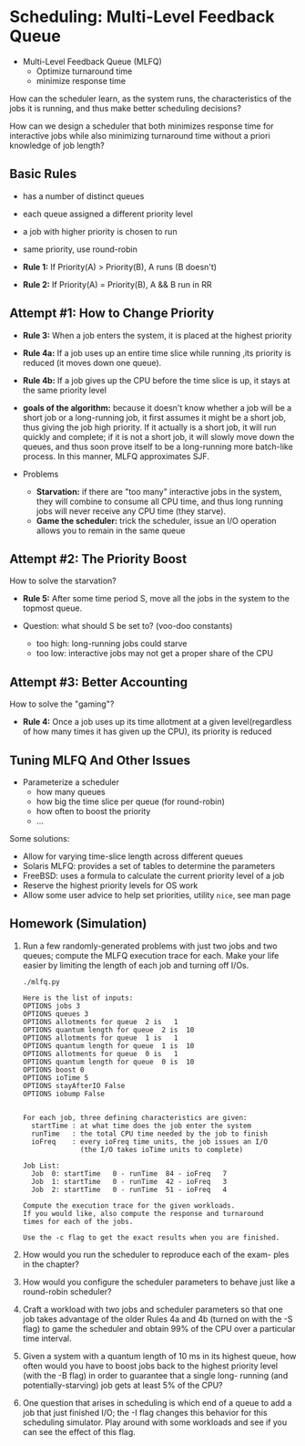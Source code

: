 # Scheduling: Multi-Level Feedback Queue

-   Multi-Level Feedback Queue (MLFQ)
    -   Optimize turnaround time
    -   minimize response time

How can the scheduler learn, as the system runs, the characteristics of the jobs it is running, and thus make better scheduling decisions?

How can we design a scheduler that both minimizes response time for interactive jobs while also minimizing turnaround time without a priori knowledge of job length?

## Basic Rules

-   has a number of distinct queues
-   each queue assigned a different priority level
-   a job with higher priority is chosen to run
-   same priority, use round-robin

-   **Rule 1:** If Priority(A) > Priority(B), A runs (B doesn't)
-   **Rule 2:** If Priority(A) = Priority(B), A && B run in RR

## Attempt #1: How to Change Priority

-   **Rule 3:** When a job enters the system, it is placed at the highest priority
-   **Rule 4a:** If a job uses up an entire time slice while running ,its priority is reduced (it moves down one queue).
-   **Rule 4b:** If a job gives up the CPU before the time slice is up, it stays at the same priority level

-   **goals of the algorithm:** because it doesn't know whether a job will be a short job or a long-running job, it first assumes it might be a short job, thus giving the job high priority. If it actually is a short job, it will run quickly and complete; if it is not a short job, it will slowly move down the queues, and thus soon prove itself to be a long-running more batch-like process. In this manner, MLFQ approximates SJF.

-   Problems
    -   **Starvation:** if there are "too many" interactive jobs in the system, they will combine to consume all CPU time, and thus long running jobs will never receive any CPU time (they starve).
    -   **Game the scheduler:** trick the scheduler, issue an I/O operation allows you to remain in the same queue

## Attempt #2: The Priority Boost

How to solve the starvation?

-   **Rule 5:** After some time period S, move all the jobs in the system to the topmost queue.

-   Question: what should S be set to? (voo-doo constants)
    -   too high: long-running jobs could starve
    -   too low: interactive jobs may not get a proper share of the CPU

## Attempt #3: Better Accounting

How to solve the "gaming"?

-   **Rule 4:** Once a job uses up its time allotment at a given level(regardless of how many times it has given up the CPU), its priority is reduced

## Tuning MLFQ And Other Issues

-   Parameterize a scheduler
    -   how many queues
    -   how big the time slice per queue (for round-robin)
    -   how often to boost the priority
    -   &#x2026;

Some solutions:

-   Allow for varying time-slice length across different queues
-   Solaris MLFQ: provides a set of tables to determine the parameters
-   FreeBSD: uses a formula to calculate the current priority level of a job
-   Reserve the highest priority levels for OS work
-   Allow some user advice to help set priorities, utility `nice`, see man page

## Homework (Simulation)

1.  Run a few randomly-generated problems with just two jobs and two queues; compute the MLFQ execution trace for each. Make your life easier by limiting the length of each job and turning off I/Os.
    
    ```shell
    ./mlfq.py
    ```
    
        Here is the list of inputs:
        OPTIONS jobs 3
        OPTIONS queues 3
        OPTIONS allotments for queue  2 is   1
        OPTIONS quantum length for queue  2 is  10
        OPTIONS allotments for queue  1 is   1
        OPTIONS quantum length for queue  1 is  10
        OPTIONS allotments for queue  0 is   1
        OPTIONS quantum length for queue  0 is  10
        OPTIONS boost 0
        OPTIONS ioTime 5
        OPTIONS stayAfterIO False
        OPTIONS iobump False
        
        
        For each job, three defining characteristics are given:
          startTime : at what time does the job enter the system
          runTime   : the total CPU time needed by the job to finish
          ioFreq    : every ioFreq time units, the job issues an I/O
                      (the I/O takes ioTime units to complete)
        
        Job List:
          Job  0: startTime   0 - runTime  84 - ioFreq   7
          Job  1: startTime   0 - runTime  42 - ioFreq   3
          Job  2: startTime   0 - runTime  51 - ioFreq   4
        
        Compute the execution trace for the given workloads.
        If you would like, also compute the response and turnaround
        times for each of the jobs.
        
        Use the -c flag to get the exact results when you are finished.

2.  How would you run the scheduler to reproduce each of the exam- ples in the chapter?
3.  How would you configure the scheduler parameters to behave just like a round-robin scheduler?
4.  Craft a workload with two jobs and scheduler parameters so that one job takes advantage of the older Rules 4a and 4b (turned on with the -S flag) to game the scheduler and obtain 99% of the CPU over a particular time interval.
5.  Given a system with a quantum length of 10 ms in its highest queue, how often would you have to boost jobs back to the highest priority level (with the -B flag) in order to guarantee that a single long- running (and potentially-starving) job gets at least 5% of the CPU?
6.  One question that arises in scheduling is which end of a queue to add a job that just finished I/O; the -I flag changes this behavior for this scheduling simulator. Play around with some workloads and see if you can see the effect of this flag.
